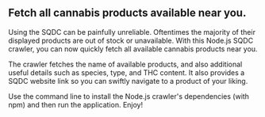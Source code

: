 ## Fetch all cannabis products available near you.

Using the SQDC can be painfully unreliable. Oftentimes the majority of their displayed products are out of stock or unavailable. With this Node.js SQDC crawler, you can now quickly fetch all available cannabis products near you.

The crawler fetches the name of available products, and also additional useful details such as species, type, and THC content. It also provides a SQDC website link so you can swiftly navigate to a product of your liking.

Use the command line to install the Node.js crawler's dependencies (with npm) and then run the application. Enjoy!
